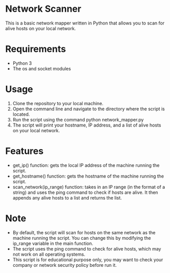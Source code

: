 # Network Scanner


This is a basic network mapper written in Python that allows you to scan for alive hosts on your local network.

# Requirements
* Python 3
* The os and socket modules
# Usage
1. Clone the repository to your local machine.
2. Open the command line and navigate to the directory where the script is located.
3. Run the script using the command python network_mapper.py
4. The script will print your hostname, IP address, and a list of alive hosts on your local network.
# Features
* get_ip() function: gets the local IP address of the machine running the script.
* get_hostname() function: gets the hostname of the machine running the script.
* scan_network(ip_range) function: takes in an IP range (in the format of a string) and uses the ping command to check if hosts are alive. It then appends any alive hosts to a list and returns the list.
# Note

* By default, the script will scan for hosts on the same network as the machine running the script. You can change this by modifying the ip_range variable in the main function.
* The script uses the ping command to check for alive hosts, which may not work on all operating systems.
* This script is for educational purpose only, you may want to check your company or network security policy before run it.
